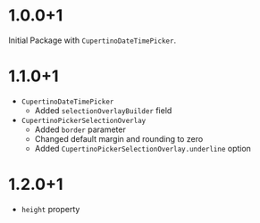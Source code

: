 # 1.0.0+1

Initial Package with `CupertinoDateTimePicker`.

# 1.1.0+1

- `CupertinoDateTimePicker`
    - Added `selectionOverlayBuilder` field
- `CupertinoPickerSelectionOverlay`
    - Added `border` parameter
    - Changed default margin and rounding to zero
    - Added `CupertinoPickerSelectionOverlay.underline` option

# 1.2.0+1

- `height` property